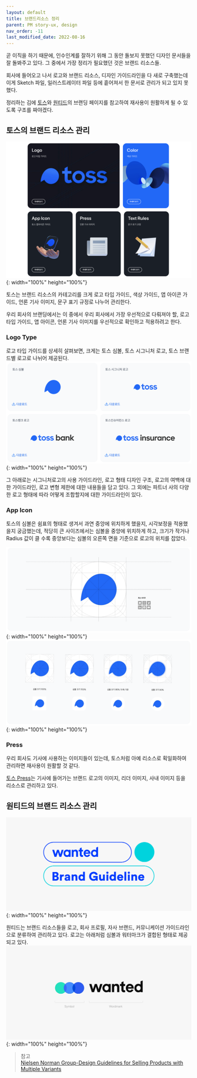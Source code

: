 ```yaml
---
layout: default
title: 브랜드리소스 정리
parent: PM story-ux, design
nav_order: -11
last_modified_date: 2022-08-16
---
```


곧 이직을 하기 때문에, 인수인계를 잘하기 위해 그 동안 돌보지 못했던 디자인 문서들을 잘 돌봐주고 있다. 그 중에서 가장 정리가 필요했던 것은 브랜드 리소스들.

회사에 들어오고 나서 로고와 브랜드 리소스, 디자인 가이드라인을 다 새로 구축했는데 이게 Sketch 파일, 일러스트레이터 파일 등에 흩어져서 한 문서로 관리가 되고 있지 못했다.

정리하는 김에 [토스](https://brand.toss.im/)와 [원티드](https://wbc.oopy.io/)의 브랜딩 페이지를 참고하여 재사용이 원활하게 될 수 있도록 구조를 짜야겠다.


## 토스의 브랜드 리소스 관리
![토스 브랜드 리소스 센터의 카테고리 분류](../../assets/images/posts/20220816_TossBrandResources.png){: width="100%" height="100%"}

토스는 브랜드 리소스의 카테고리를 크게 로고 타입 가이드, 색상 가이드, 앱 아이콘 가이드, 언론 기사 이미지, 문구 표기 규정로 나누어 관리한다.

우리 회사의 브랜딩에서는 이 중에서 우리 회사에서 가장 우선적으로 다뤄져야 할, 로고 타입 가이드, 앱 아이콘, 언론 기사 이미지를 우선적으로 확인하고 적용하려고 한다.

### Logo Type
로고 타입 가이드를 상세히 살펴보면, 크게는 토스 심볼, 토스 시그니처 로고, 토스 브랜드별 로고로 나뉘어 제공된다.
![토스의 로고타입](../../assets/images/posts/20220816_TossLogoType.png){: width="100%" height="100%"}

그 아래로는 시그니처로고의 사용 가이드라인, 로고 형태 디자인 구조, 로고의 여백에 대한 가이드라인, 로고 변형 제한에 대한 내용들을 담고 있다. 그 외에는 파트너 사의 다양한 로고 형태에 따라 어떻게 조합할지에 대한 가이드라인이 있다.

### App Icon
토스의 심볼은 쉼표의 형태로 생겨서 과연 중앙에 위치하게 했을지, 시각보정을 적용했을지 궁금했는데, 적당히 큰 사이즈에서는 심볼을 중앙에 위치하게 하고, 크기가 작거나 Radius 값이 클 수록 중앙보다는 심볼의 오른쪽 면을 기준으로 로고의 위치를 잡았다.

![토스의 로고타입](../../assets/images/posts/20220816_TossAppIcon_1.png){: width="100%" height="100%"}
![토스의 로고타입](../../assets/images/posts/20220816_TossAppIcon_2.png){: width="100%" height="100%"}

### Press
우리 회사도 기사에 사용하는 이미지들이 있는데, 토스처럼 아예 리소스로 획일화하여 관리하면 재사용이 원활할 것 같다.

[토스 Press](https://brand.toss.im/press)는 기사에 들어가는 브랜드 로고의 이미지, 리더 이미지, 사내 이미지 등을 리소스로 관리하고 있다.

## 원티드의 브랜드 리소스 관리
![원티드의 브랜드 센터 이미지](../../assets/images/posts/20220816_WantedBrandCenter.png){: width="100%" height="100%"}

원티드는 브랜드 리소스들을 로고, 회사 프로필, 자사 브랜드, 커뮤니케이션 가이드라인으로 분류하여 관리하고 있다. 로고는 아래처럼 심볼과 워터마크가 결합된 형태로 제공되고 있다.
![원티드 로고 이미지](../../assets/images/posts/20220816_WantedLogo.jpg){: width="100%" height="100%"}



> 참고<br>
> [Nielsen Norman Group-Design Guidelines for Selling Products with Multiple Variants](https://www.nngroup.com/articles/products-with-multiple-variants/)